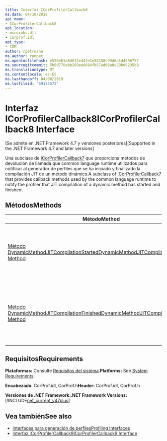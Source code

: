 ```yaml
---
title: Interfaz ICorProfilerCallback8
ms.date: 04/10/2018
api_name:
- ICorProfilerCallback8
api_location:
- mscorwks.dll
- corprof.idl
api_type:
- COM
author: rpetrusha
ms.author: ronpet
ms.openlocfilehash: e536e61a8d812e442e1e54188c99d6a1d4586757
ms.sourcegitcommit: 5b6d778ebb269ee6684fb57ad69a8c28b06235b9
ms.translationtype: MT
ms.contentlocale: es-ES
ms.lasthandoff: 04/08/2019
ms.locfileid: "59125572"
---
```

# <a name="icorprofilercallback8-interface"></a><span data-ttu-id="68c42-102">Interfaz ICorProfilerCallback8</span><span class="sxs-lookup"><span data-stu-id="68c42-102">ICorProfilerCallback8 Interface</span></span>
<span data-ttu-id="68c42-103">[Se admite en .NET Framework 4.7 y versiones posteriores]</span><span class="sxs-lookup"><span data-stu-id="68c42-103">[Supported in the .NET Framework 4.7 and later versions]</span></span>  

 <span data-ttu-id="68c42-104">Una subclase de [ICorProfilerCallback7](icorprofilercallback7-interface.md) que proporciona métodos de devolución de llamada que common language runtime utilizados para notificar al generador de perfiles que se ha iniciado y finalizado la compilación JIT de un método dinámico.</span><span class="sxs-lookup"><span data-stu-id="68c42-104">A subclass of [ICorProfilerCallback7](icorprofilercallback7-interface.md) that provides callback methods used by the common language runtime to notify the profiler that JIT compilation of a dynamic method has started and finished.</span></span> 
  
## <a name="methods"></a><span data-ttu-id="68c42-105">Métodos</span><span class="sxs-lookup"><span data-stu-id="68c42-105">Methods</span></span>  
  
|<span data-ttu-id="68c42-106">Método</span><span class="sxs-lookup"><span data-stu-id="68c42-106">Method</span></span>|<span data-ttu-id="68c42-107">Descripción</span><span class="sxs-lookup"><span data-stu-id="68c42-107">Description</span></span>|  
|------------|-----------------|  
|[<span data-ttu-id="68c42-108">Método DynamicMethodJITCompilationStarted</span><span class="sxs-lookup"><span data-stu-id="68c42-108">DynamicMethodJITCompilationStarted Method</span></span>](icorprofilercallback8-dynamicmethodjitcompilationstarted-method.md)|<span data-ttu-id="68c42-109">Notifica al generador de perfiles que se ha iniciado la compilación JIT de un método dinámico.</span><span class="sxs-lookup"><span data-stu-id="68c42-109">Notifies the profiler that JIT compilation of a dynamic method has started.</span></span>|  
|[<span data-ttu-id="68c42-110">Método DynamicMethodJITCompilationFinished</span><span class="sxs-lookup"><span data-stu-id="68c42-110">DynamicMethodJITCompilationFinished Method</span></span>](icorprofilercallback8-dynamicmethodjitcompilationfinished-method.md)|<span data-ttu-id="68c42-111">Notifica al generador de perfiles que ha finalizado la compilación JIT de un método dinámico.</span><span class="sxs-lookup"><span data-stu-id="68c42-111">Notifies the profiler that JIT compilation of a dynamic method has finished.</span></span>|  
  
## <a name="requirements"></a><span data-ttu-id="68c42-112">Requisitos</span><span class="sxs-lookup"><span data-stu-id="68c42-112">Requirements</span></span>  
 <span data-ttu-id="68c42-113">**Plataformas:** Consulte [Requisitos del sistema](../../get-started/system-requirements.md).</span><span class="sxs-lookup"><span data-stu-id="68c42-113">**Platforms:** See [System Requirements](../../get-started/system-requirements.md).</span></span>  
  
 <span data-ttu-id="68c42-114">**Encabezado**: CorProf.idl, CorProf.h</span><span class="sxs-lookup"><span data-stu-id="68c42-114">**Header:** CorProf.idl, CorProf.h</span></span>  
  
**<span data-ttu-id="68c42-115">Versiones de .NET Framework:</span><span class="sxs-lookup"><span data-stu-id="68c42-115">.NET Framework Versions:</span></span>** [!INCLUDE[net_current_v47plus](../../../../includes/net-current-v47plus.md)]  

## <a name="see-also"></a><span data-ttu-id="68c42-116">Vea también</span><span class="sxs-lookup"><span data-stu-id="68c42-116">See also</span></span>

- [<span data-ttu-id="68c42-117">Interfaces para generación de perfiles</span><span class="sxs-lookup"><span data-stu-id="68c42-117">Profiling Interfaces</span></span>](profiling-interfaces.md)
- [<span data-ttu-id="68c42-118">Interfaz ICorProfilerCallback9</span><span class="sxs-lookup"><span data-stu-id="68c42-118">ICorProfilerCallback9 Interface</span></span>](icorprofilercallback9-interface.md)
